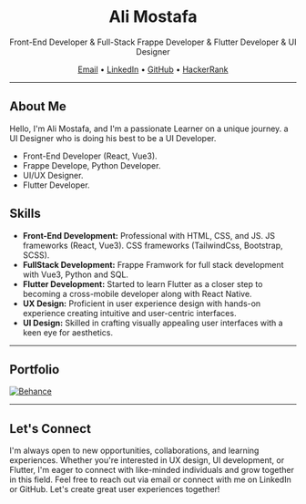 <h1 align="center">Ali Mostafa</h1>

<p align="center">Front-End Developer & Full-Stack Frappe Developer  &  Flutter Developer & UI Designer </p>

<p align="center">
  <a href="mailto:aliwrker011@gmail.com">Email</a> •
  <a href="https://www.linkedin.com/in/alil0l">LinkedIn</a> •
  <a href="https://github.com/Alil0l">GitHub</a> •
  <a href="https://www.hackerrank.com/alil0l">HackerRank</a>
</p>

---

## About Me

Hello, I'm Ali Mostafa, and I'm a passionate Learner on a unique journey. a UI Designer who is doing his best to be a UI Developer.
- Front-End Developer (React, Vue3). 
- Frappe Develope, Python Developer.
- UI/UX Designer.
- Flutter Developer. 
  
## Skills

- **Front-End Development:** Professional with HTML, CSS, and JS. JS frameworks (React, Vue3). CSS frameworks (TailwindCss, Bootstrap, SCSS).
- **FullStack Development:** Frappe Framwork for full stack development with Vue3, Python and SQL.
- **Flutter Development:** Started to learn Flutter as a closer step to becoming a cross-mobile developer along with React Native.
- **UX Design:** Proficient in user experience design with hands-on experience creating intuitive and user-centric interfaces.
- **UI Design:** Skilled in crafting visually appealing user interfaces with a keen eye for aesthetics.

---

## Portfolio

[![Behance](https://img.shields.io/badge/Behance-View%20Portfolio-1769FF?style=for-the-badge&logo=behance)](https://www.behance.net/Alil0l)

---

## Let's Connect

I'm always open to new opportunities, collaborations, and learning experiences. Whether you're interested in UX design, UI development, or Flutter, I'm eager to connect with like-minded individuals and grow together in this field. Feel free to reach out via email or connect with me on LinkedIn or GitHub. Let's create great user experiences together!


